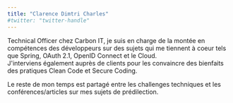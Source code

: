 ```yaml
---
title: "Clarence Dimtri Charles"
#twitter: "twitter-handle"
---
```


Technical Officer chez Carbon IT, je suis en charge de la montée en compétences des développeurs sur des sujets qui me tiennent à coeur tels que Spring, OAuth 2.1, OpenID Connect et le Cloud.  
J'interviens également auprès de clients pour les convaincre des bienfaits des pratiques Clean Code et Secure Coding.

Le reste de mon temps est partagé entre les challenges techniques et les conférences/articles sur mes sujets de prédilection.
